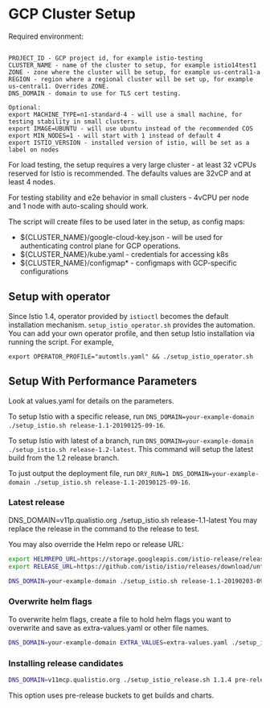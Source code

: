 # GCP Cluster Setup

Required environment:

```shell

PROJECT_ID - GCP project id, for example istio-testing
CLUSTER_NAME - name of the cluster to setup, for example istio14test1
ZONE - zone where the cluster will be setup, for example us-central1-a
REGION - region where a regional cluster will be set up, for example us-central1. Overrides ZONE.
DNS_DOMAIN - domain to use for TLS cert testing.

Optional:
export MACHINE_TYPE=n1-standard-4 - will use a small machine, for testing stability in small clusters.
export IMAGE=UBUNTU - will use ubuntu instead of the recommended COS
export MIN_NODES=1 - will start with 1 instead of default 4
export ISTIO_VERSION - installed version of istio, will be set as a label on nodes

```

For load testing, the setup requires a very large cluster - at least 32 vCPUs reserved for Istio is recommended.
The defaults values are 32vCP and at least 4 nodes.

For testing stability and e2e behavior in small clusters - 4vCPU per node and 1 node with auto-scaling should work.

The script will create files to be used later in the setup, as config maps:
- ${CLUSTER_NAME}/google-cloud-key.json - will be used for authenticating control plane for GCP operations.
- ${CLUSTER_NAME}/kube.yaml - credentials for accessing k8s
- ${CLUSTER_NAME}/configmap* - configmaps with GCP-specific configurations

## Setup with operator

Since Istio 1.4, operator provided by `istioctl` becomes the default installation mechanism.
`setup_istio_operator.sh` provides the automation. You can add your own operator profile, and then
setup Istio installation via running the script. For example,

```shell
export OPERATOR_PROFILE="automtls.yaml" && ./setup_istio_operator.sh
```

## Setup With Performance Parameters

Look at values.yaml for details on the parameters.

To setup Istio with a specific release, run `DNS_DOMAIN=your-example-domain ./setup_istio.sh release-1.1-20190125-09-16`.

To setup Istio with latest of a branch, run `DNS_DOMAIN=your-example-domain ./setup_istio.sh release-1.2-latest`.
This command will setup the latest build from the 1.2 release branch.

To just output the deployment file, run `DRY_RUN=1 DNS_DOMAIN=your-example-domain ./setup_istio.sh release-1.1-20190125-09-16`.

### Latest release

DNS_DOMAIN=v11p.qualistio.org ./setup_istio.sh release-1.1-latest
You may replace the release in the command to the release to test.

You may also override the Helm repo or release URL:

```bash
export HELMREPO_URL=https://storage.googleapis.com/istio-release/releases/1.1.0-rc.0/charts/index.yaml
export RELEASE_URL=https://github.com/istio/istio/releases/download/untagged-c41cff3404b8cc79a97e/istio-1.1.0-rc.0-linux.tar.gz

DNS_DOMAIN=your-example-domain ./setup_istio.sh release-1.1-20190203-09-16
```

### Overwrite helm flags

To overwrite helm flags, create a file to hold helm flags you want to overwrite and save as extra-values.yaml or other file names.

```bash
DNS_DOMAIN=your-example-domain EXTRA_VALUES=extra-values.yaml ./setup_istio.sh release-1.1-20190203-09-16
```

### Installing release candidates

```bash
DNS_DOMAIN=v11mcp.qualistio.org ./setup_istio_release.sh 1.1.4 pre-release
```

This option uses pre-release buckets to get builds and charts.
